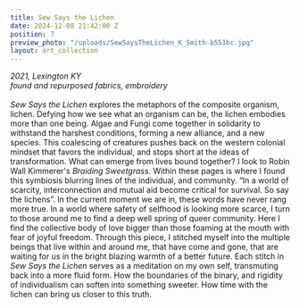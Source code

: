 ```yaml
---
title: Sew Says the Lichen
date: 2024-12-08 21:42:00 Z
position: 7
preview_photo: "/uploads/SewSaysTheLichen_K_Smith-b551bc.jpg"
layout: art_collection
---
```


*2021, Lexington KY* <br>
*found and repurposed fabrics, embroidery* <br>
<br>
*Sew Says the Lichen* explores the metaphors of the composite organism, lichen. Defying how we see what an organism can be, the lichen embodies more than one being. Algae and Fungi come together in solidarity to withstand the harshest conditions, forming a new alliance, and a new species. This coalescing of creatures pushes back on the western colonial mindset that favors the individual, and stops short at the ideas of transformation. What can emerge from lives bound together? I look to Robin Wall Kimmerer's *Braiding Sweetgrass*. Within these pages is where I found this symbiosis blurring lines of the individual, and community. “In a world of scarcity, interconnection and mutual aid become critical for survival. So say the lichens”.  In the current moment we are in, these words have never rang more true. In a world where safety of selfhood is looking more scarce, I turn to those around me to find a deep well spring of queer community. Here I find the collective body of love bigger than those foaming at the mouth with fear of joyful freedom. Through this piece, I stitched myself into the multiple beings that live within and around me, that have come and gone, that are waiting for us in the bright blazing warmth of a better future. Each stitch in *Sew Says the Lichen* serves as a meditation on my own self, transmuting back into a more fluid form. How the boundaries of the binary, and rigidity of individualism can soften into something sweeter. How time with the lichen can bring us closer to this truth. 